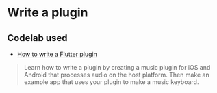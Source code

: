 # Write a plugin

## Codelab used

* [How to write a Flutter plugin](https://codelabs.developers.google.com/codelabs/write-flutter-plugin/#0)
> Learn how to write a plugin by creating a music plugin for iOS and Android that processes audio on the host platform. Then make an example app that uses your plugin to make a music keyboard.